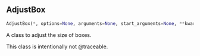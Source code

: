 ## AdjustBox
```python
AdjustBox(*, options=None, arguments=None, start_arguments=None, **kwargs)
```
A class to adjust the size of boxes.

This class is intentionally not @traceable.